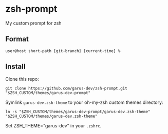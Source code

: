 # zsh-prompt
My custom prompt for zsh

## Format

```
user@host short-path [git-branch] [current-time] %
```

## Install

Clone this repo:
```
git clone https://github.com/garus-dev/zsh-prompt.git "$ZSH_CUSTOM/themes/garus-dev-prompt" 
```

Symlink ```garus-dev.zsh-theme``` to your oh-my-zsh custom themes directory:
```
ln -s "$ZSH_CUSTOM/themes/garus-dev-prompt/garus-dev.zsh-theme" "$ZSH_CUSTOM/themes/garus-dev.zsh-theme"
```

Set ZSH_THEME="garus-dev" in your ```.zshrc```.
